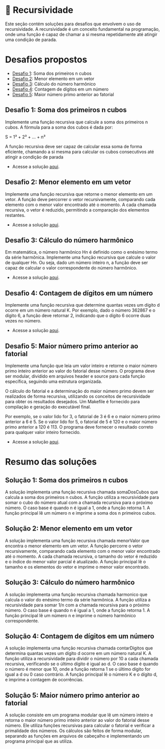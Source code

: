 # 🔁 Recursividade

Este seção contém soluções para desafios que envolvem o uso de recursividade. A recursividade é um conceito fundamental na programação, onde uma função é capaz de chamar a si mesma repetidamente até atingir uma condição de parada.

# Desafios propostos
- [Desafio 1](#desafio-1-soma-dos-primeiros-n-cubos): Soma dos primeiros n cubos
- [Desafio 2](#desafio-2-menor-elemento-em-um-vetor): Menor elemento em um vetor
- [Desafio 3](#desafio-3-cálculo-do-número-harmônico): Cálculo do número harmônico
- [Desafio 4](#desafio-4-contagem-de-dígitos-em-um-número): Contagem de dígitos em um número
- [Desafio 5](#desafio-5-maior-número-primo-anterior-ao-fatorial): Maior número primo anterior ao fatorial

## Desafio 1: Soma dos primeiros n cubos
Implemente uma função recursiva que calcule a soma dos primeiros n cubos. A fórmula para a soma dos cubos é dada por:

S = 1³ + 2³ + ... + n³

A função recursiva deve ser capaz de calcular essa soma de forma eficiente, chamando a si mesma para calcular os cubos consecutivos até atingir a condição de parada
- Acesse a solução [aqui](../Q1/questao1.cpp).


## Desafio 2: Menor elemento em um vetor
Implemente uma função recursiva que retorne o menor elemento em um vetor. A função deve percorrer o vetor recursivamente, comparando cada elemento com o menor valor encontrado até o momento. A cada chamada recursiva, o vetor é reduzido, permitindo a comparação dos elementos restantes.
- Acesse a solução [aqui](../Q2/questao2.cpp).


## Desafio 3: Cálculo do número harmônico
Em matemática, o número harmônico Hn é definido como o enésimo termo da série harmônica. Implemente uma função recursiva que calcule o valor de qualquer Hn. Ou seja, dado um número inteiro n, a função deve ser capaz de calcular o valor correspondente do número harmônico.
- Acesse a solução [aqui](../Q3/questao3.cpp).


## Desafio 4: Contagem de dígitos em um número
Implemente uma função recursiva que determine quantas vezes um dígito d ocorre em um número natural K. Por exemplo, dado o número 362867 e o dígito 6, a função deve retornar 2, indicando que o dígito 6 ocorre duas vezes no número.
- Acesse a solução [aqui](../Q4/questao4.cpp).

## Desafio 5: Maior número primo anterior ao fatorial
Implemente uma função que leia um valor inteiro e retorne o maior número primo inteiro anterior ao valor do fatorial desse número. O programa deve ser modular, dividido em arquivos header e source para cada função específica, seguindo uma estrutura organizada.

O cálculo do fatorial e a determinação do maior número primo devem ser realizados de forma recursiva, utilizando os conceitos de recursividade para obter os resultados desejados. Um Makefile é fornecido para compilação e geração do executável final.

Por exemplo, se o valor lido for 3, o fatorial de 3 é 6 e o maior número primo anterior a 6 é 5. Se o valor lido for 5, o fatorial de 5 é 120 e o maior número primo anterior a 120 é 113. O programa deve fornecer o resultado correto para qualquer valor inteiro fornecido.
- Acesse a solução [aqui](../Q5/).

# Resumo das soluções

## Solução 1: Soma dos primeiros n cubos
A solução implementa uma função recursiva chamada somaDosCubos que calcula a soma dos primeiros n cubos. A função utiliza a recursividade para somar o cubo do número atual com a chamada recursiva para o próximo número. O caso base é quando n é igual a 1, onde a função retorna 1. A função principal lê um número n e imprime a soma dos n primeiros cubos.

## Solução 2: Menor elemento em um vetor
A solução implementa uma função recursiva chamada menorValor que encontra o menor elemento em um vetor. A função percorre o vetor recursivamente, comparando cada elemento com o menor valor encontrado até o momento. A cada chamada recursiva, o tamanho do vetor é reduzido e o índice do menor valor parcial é atualizado. A função principal lê o tamanho e os elementos do vetor e imprime o menor valor encontrado.

## Solução 3: Cálculo do número harmônico
A solução implementa uma função recursiva chamada harmonico que calcula o valor do enésimo termo da série harmônica. A função utiliza a recursividade para somar 1/n com a chamada recursiva para o próximo número. O caso base é quando n é igual a 1, onde a função retorna 1. A função principal lê um número n e imprime o número harmônico correspondente.

## Solução 4: Contagem de dígitos em um número
A solução implementa uma função recursiva chamada contarDigitos que determina quantas vezes um dígito d ocorre em um número natural K. A função utiliza a recursividade para dividir o número por 10 a cada chamada recursiva, verificando se o último dígito é igual ao d. O caso base é quando o número é menor que 10, onde a função retorna 1 se o último dígito for igual a d ou 0 caso contrário. A função principal lê o número K e o dígito d, e imprime a contagem de ocorrências.

## Solução 5: Maior número primo anterior ao fatorial
A solução consiste em um programa modular que lê um número inteiro e retorna o maior número primo inteiro anterior ao valor do fatorial desse número. Ele utiliza funções recursivas para calcular o fatorial e verificar a primalidade dos números. Os cálculos são feitos de forma modular, separando as funções em arquivos de cabeçalho e implementando um programa principal que as utiliza.


